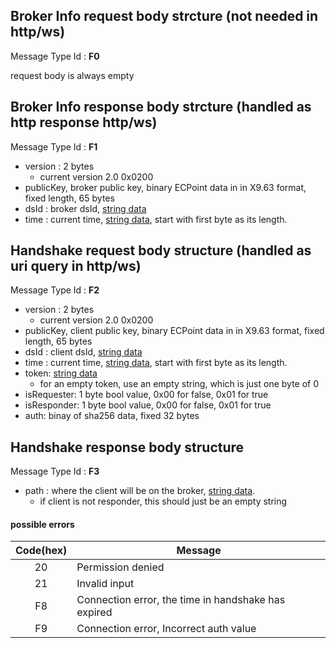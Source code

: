 ## Broker Info request body strcture (not needed in http/ws)
Message Type Id : **F0**

request body is always empty

## Broker Info response body strcture (handled as http response http/ws)
Message Type Id : **F1**

* version : 2 bytes
   * current version 2.0 0x0200
* publicKey, broker public key, binary ECPoint data in in X9.63 format, fixed length, 65 bytes
* dsId : broker dsId, [string data](DSA-Binary-Encoding#string-encoding)
* time : current time, [string data](DSA-Binary-Encoding#string-encoding), start with first byte as its length. 


## Handshake request body structure (handled as uri query in http/ws)
Message Type Id : **F2**

* version : 2 bytes
   * current version 2.0 0x0200
* publicKey, client public key, binary ECPoint data in in X9.63 format, fixed length, 65 bytes
* dsId : client dsId, [string data](DSA-Binary-Encoding#string-encoding)
* time : current time, [string data](DSA-Binary-Encoding#string-encoding), start with first byte as its length. 
* token: [string data](DSA-Binary-Encoding#string-encoding)
  * for an empty token, use an empty string, which is just one byte of 0
* isRequester: 1 byte bool value, 0x00 for false, 0x01 for true
* isResponder: 1 byte bool value, 0x00 for false, 0x01 for true
* auth: binay of sha256 data, fixed 32 bytes


## Handshake response body structure
Message Type Id : **F3**



* path : where the client will be on the broker, [string data](DSA-Binary-Encoding#string-encoding).
   * if client is not responder, this should just be an empty string

#### possible errors

| Code(hex) | Message|
|:-------------:| ------------- |
| 20| Permission denied|
| 21| Invalid input| Protocol level|
| F8 | Connection error, the time in handshake has expired | 
| F9 | Connection error, Incorrect auth value| 